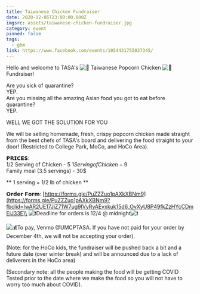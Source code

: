 ```yaml
---
title: Taiwanese Chicken Fundraiser
date: 2020-12-06T23:00:00.000Z
imgsrc: assets/taiwanese-chicken-fundraiser.jpg
category: event
pinned: false
tags:
  - gbm
link: https://www.facebook.com/events/1054431755037345/
---
```

<!--StartFragment-->

Hello and welcome to TASA's ![🍗](https://static.xx.fbcdn.net/images/emoji.php/v9/tad/1/16/1f357.png) Taiwanese Popcorn Chicken ![🍗](https://static.xx.fbcdn.net/images/emoji.php/v9/tad/1/16/1f357.png) Fundraiser!

Are you sick of quarantine?\
YEP.\
Are you missing all the amazing Asian food you got to eat before quarantine?\
YEP.

WELL WE GOT THE SOLUTION FOR YOU

We will be selling homemade, fresh, crispy popcorn chicken made straight from the best chefs of TASA's board and delivering the food straight to your door! (Restricted to College Park, MoCo, and HoCo Area).

𝗣𝗥𝗜𝗖𝗘𝗦:\
1/2 Serving of Chicken - 5$\
1 Serving of Chicken - 9$\
Family meal (3.5 servings) - 30$

\*\* 1 serving = 1/2 lb of chicken \*\*

𝗢𝗿𝗱𝗲𝗿 𝗙𝗼𝗿𝗺: [https://forms.gle/PuZZZuo1pAXkXBNm9](https://forms.gle/PuZZZuo1pAXkXBNm9?fbclid=IwAR2UE17JjZ71W7ug9IVyRyAEvxkuk15d6_OvXyU8P49fkZzHYcCDmEjJ33E)\
![❗️](https://static.xx.fbcdn.net/images/emoji.php/v9/t50/1/16/2757.png)Deadline for orders is 12/4 @ midnight![❗️](https://static.xx.fbcdn.net/images/emoji.php/v9/t50/1/16/2757.png)

![💰](https://static.xx.fbcdn.net/images/emoji.php/v9/t5a/1/16/1f4b0.png)To pay, Venmo @UMCPTASA. If you have not paid for your order by December 4th, we will not be accepting your order).



(Note: for the HoCo kids, the fundraiser will be pushed back a bit and a future date (over winter break) and will be announced due to a lack of deliverers in the HoCo area)

(Secondary note: all the people making the food will be getting COVID Tested prior to the date where we make the food so you will not have to worry too much about COVID).

<!--EndFragment-->